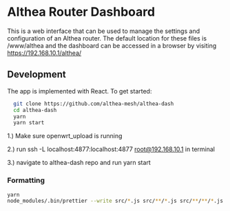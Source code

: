 # Althea Router Dashboard

This is a web interface that can be used to manage the settings and configuration of an Althea router. The default location for these files is /www/althea and the dashboard can be accessed in a browser by visiting <https://192.168.10.1/althea/>

## Development

The app is implemented with React. To get started:

```bash
  git clone https://github.com/althea-mesh/althea-dash
  cd althea-dash
  yarn
  yarn start
```

1.) Make sure openwrt_upload is running

2.) run ssh -L localhost:4877:localhost:4877 root@192.168.10.1 in terminal

3.) navigate to althea-dash repo and run yarn start

### Formatting

```bash
yarn
node_modules/.bin/prettier --write src/*.js src/**/*.js src/**/**/*.js
```
